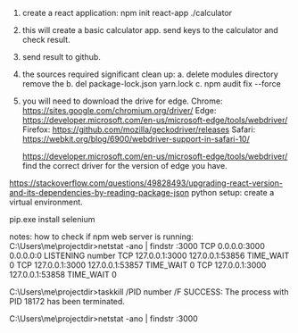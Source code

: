 1. create a react application:
    npm init react-app ./calculator
2. this will create a basic calculator app.
   send keys to the calculator and check result.
3. send result to github.
4. the sources required significant clean up:
   a. delete modules directory remove the 
   b. del package-lock.json yarn.lock
   c. npm audit fix --force
5. you will need to download the drive for edge.
    Chrome:	  https://sites.google.com/chromium.org/driver/
    Edge:	  https://developer.microsoft.com/en-us/microsoft-edge/tools/webdriver/
    Firefox:  https://github.com/mozilla/geckodriver/releases
    Safari:	  https://webkit.org/blog/6900/webdriver-support-in-safari-10/
   
   https://developer.microsoft.com/en-us/microsoft-edge/tools/webdriver/
   find the correct driver for the version of edge you have.

https://stackoverflow.com/questions/49828493/upgrading-react-version-and-its-dependencies-by-reading-package-json
python setup: create a virtual environment.

pip.exe install selenium


notes:
how to check if npm web server is running:
C:\Users\me\projectdir>netstat -ano | findstr :3000
  TCP    0.0.0.0:3000           0.0.0.0:0              LISTENING       number
  TCP    127.0.0.1:3000         127.0.0.1:53856        TIME_WAIT       0
  TCP    127.0.0.1:3000         127.0.0.1:53857        TIME_WAIT       0
  TCP    127.0.0.1:3000         127.0.0.1:53858        TIME_WAIT       0

C:\Users\me\projectdir>taskkill /PID number /F
SUCCESS: The process with PID 18172 has been terminated.

C:\Users\me\projectdir>netstat -ano | findstr :3000